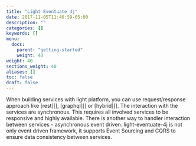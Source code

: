 ```yaml
---
title: "Light Eventuate 4j"
date: 2017-11-05T11:46:59-05:00
description: ""
categories: []
keywords: []
menu:
  docs:
    parent: "getting-started"
    weight: 40
weight: 40
sections_weight: 40
aliases: []
toc: false
draft: false
---
```


When building services with light platform, you can use request/response approach
like [rest][], [graphql][] or [hybrid][]. The interaction with the services are 
synchronous. This requires all involved services to be responsive and highly available. 
There is another way to handler interaction between services - asynchronous event driven.
light-eventuate-4j is not only event driven framework, it supports Event Sourcing and
CQRS to ensure data consistency between services. 


